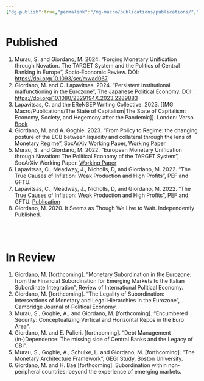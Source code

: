 ```yaml
---
{"dg-publish":true,"permalink":"/mg-macro/publications/publications/","created":"2023-12-11T21:26:37.000+00:00","updated":"2023-12-12T07:17:47.637+00:00"}
---
```



# Published

1. Murau, S. and Giordano, M. 2024. “Forging Monetary Unification through Novation. The TARGET System and the Politics of Central Banking in Europe”, Socio‐Economic Review. DOI: https://doi.org/10.1093/ser/mwad067
2. Giordano, M. and C. Lapavitsas. 2024. “Persistent institutional malfunctioning in the Eurozone”, The Japanese Political Economy. DOI: : https://doi.org/10.1080/2329194X.2023.2289883
3. Lapavitsas, C. and the EReNSEP Writing Collective. 2023. [[MG Macro/Publications/The State of Capitalism\|The State of Capitalism: Economy, Society, and Hegemony after the Pandemic]]. London: Verso. [Book](https://www.versobooks.com/en-gb/products/2727-the-state-of-capitalism)
4. Giordano, M. and A. Goghie. 2023. “From Policy to Regime: the changing posture of the ECB between liquidity and collateral through the lens of Monetary Regime”, SocArXiv Working Paper, [Working Paper](https://doi.org/10.31235/osf.io/rw3ms)
5. Murau, S. and Giordano, M. 2022. “European Monetary Unification through Novation: The Political Economy of the TARGET System”, SocArXiv Working Paper. [Working Paper](https://osf.io/preprints/socarxiv/k3nbh)
6. Lapavitsas, C., Meadway, J., Nicholls, D, and Giordano, M. 2022. “The True Causes of Inflation: Weak Production and High Profits”, PEF and GFTU.
7.  Lapavitsas, C., Meadway, J., Nicholls, D, and Giordano, M. 2022. “The True Causes of Inflation: Weak Production and High Profits”, PEF and GFTU. [Publication](https://www.nautilusint.org/globalassets/public-resources/pdfs/the_real_causes_of_inflation_gftu.pdf)
8. Giordano, M. 2020. It Seems as Though We Live to Wait. Independently Published.



<br />
<br />

# In Review


1. Giordano, M. [forthcoming]. “Monetary Subordination in the Eurozone: from the Financial Subordination for Emerging Markets to the Italian Subordinate Integration”, Review of International Political Economy.
2. Giordano, M. [forthcoming]. “The Legality of Subordination: Intersections of Monetary and Legal Hierarchies in the Eurozone”, Cambridge Journal of Political Economy.
3. Murau, S., Goghie, A., and Giordano, M. [forthcoming]. “Encumbered Security: Conceptualizing Vertical and Horizontal Repos in the Euro Area”.
4. Giordano, M. and E. Pulieri. [forthcoming]. “Debt Management (in‐)Dependence: The missing side of Central Banks and the Legacy of CBI”.
5. Murau, S., Goghie, A., Schulxe, L. and Giordano, M. [forthcoming]. “The Monetary Architecture Framework”, GEGI Study, Boston University.
6. Giordano, M. and H. Bae [forthcoming]. Subordination within non‐peripheral countries: beyond the experience of emerging markets.


